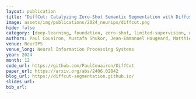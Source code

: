 ```yaml
---
layout: publication
title: "DiffCut: Catalyzing Zero-Shot Semantic Segmentation with Diffusion Features and Recursive Normalized Cut" 
image: assets/img/publications/2024_neurips/diffcut.png
hide: false
category: [deep-learning, foundation, zero-shot, limited-supervision, unsupervised]
authors: Paul Couairon, Mustafa Shukor, Jean-Emmanuel Haugeard, Matthieu Cord, Nicolas Thome
venue: NeurIPS
venue_long: Neural Information Processing Systems
year: 2024
month: 12
code_url: https://github.com/PaulCouairon/DiffCut
paper_url: https://arxiv.org/abs/2406.02842
blog_url: https://diffcut-segmentation.github.io/
slides_url: 
bib_url: 
---
```


